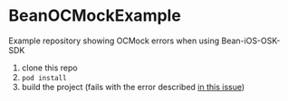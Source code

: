 # BeanOCMockExample

Example repository showing OCMock errors when using Bean-iOS-OSK-SDK

1. clone this repo
2. `pod install`
3. build the project (fails with the error described [in this issue](https://github.com/PunchThrough/Bean-iOS-OSX-SDK/issues/28))
